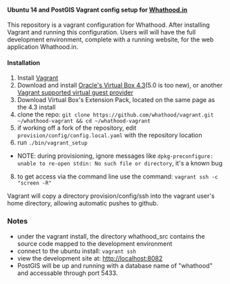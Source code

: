 #### Ubuntu 14 and PostGIS Vagrant config setup for [Whathood.in](https://github.com/jimRsmiley/whathood)

This repository is a vagrant configuration for Whathood. After installing Vagrant and running this configuration. Users will will have the full development environment, complete with a running website, for the web application Whathood.in.

#### Installation
1. Install [Vagrant](https://www.vagrantup.com/downloads.html)
2. Download and install [Oracle's Virtual Box 4.3](https://www.virtualbox.org/wiki/Download_Old_Builds_4_3)(5.0 is too new), or another [Vagrant supported virtual guest provider](http://docs.vagrantup.com/v2/providers/)
4. Download Virtual Box's Extension Pack, located on the same page as the 4.3 install
5. clone the repo: `git clone https://github.com/whathood/vagrant.git ~/whathood-vagrant && cd ~/whathood-vagrant`
6. if working off a fork of the repository, edit `provision/config/config.local.yaml` with the repository location
7. run `./bin/vagrant_setup`
  * NOTE: during provisioning, ignore messages like `dpkg-preconfigure: unable to re-open stdin: No such file or directory`, it's a known bug
8. to get access via the command line use the command: `vagrant ssh -c "screen -R"`

Vagrant will copy a directory provision/config/ssh into the vagrant user's home directory, allowing automatic pushes to github.

### Notes

* under the vagrant install, the directory whathood_src contains the source code mapped to the development environment
* connect to the ubuntu install: `vagrant ssh`
* view the development site at: [http://localhost:8082](http://localhost:8082)
* PostGIS will be up and running with a database name of "whathood" and accessable through port 5433.
